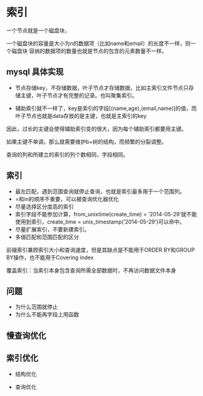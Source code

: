 # 索引

一个节点就是一个磁盘块，

一个磁盘块的容量是大小为n的数据项（比如name和email）的长度不一样，则一个磁盘块
容纳的数据项的数量也就是节点的包含的元素数量不一样。

## mysql 具体实现

- 节点存储key，不存储数据，叶子节点才存储数据，比如主索引文件节点只存储主键，叶子节点才有完整的记录。也叫聚集索引。

- 辅助索引就不一样了，key是索引的字段[(name,age),(email,name)]的值，而叶子节点也就是data存放的是主键，也就是主索引的key

因此，过长的主键会使得辅助索引变的很大，因为每个辅助索引都要用主键。

如果主键不单调，那么就需要维护b+树的结构，而频繁的分裂调整。


查询的列和所建立的索引的列个数相同，字段相同。

## 索引

- 最左匹配，遇到范围查询就停止查询，也就是索引最多用于一个范围列。
- =和in的顺序不重要，可以被查询优化器优化
- 尽量选择区分度高的索引
- 索引字段不能参加计算，from_unixtime(create_time) = ’2014-05-29’就不能使用到索引，create_time = unix_timestamp(’2014-05-29’)可以命中。
- 尽量扩展索引，不要新建索引。
- 多值匹配和范围匹配的区分


前缀索引兼顾索引大小和查询速度，但是其缺点是不能用于ORDER BY和GROUP BY操作，也不能用于Covering index

覆盖索引：当索引本身包含查询所需全部数据时，不再访问数据文件本身

## 问题

- 为什么范围就停止
- 为什么不能再字段上用函数

## 慢查询优化


## 索引优化

- 结构优化

- 查询优化